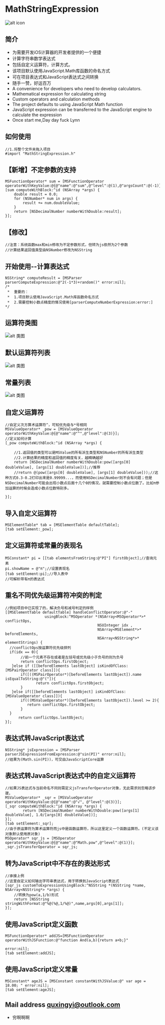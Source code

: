 # MathStringExpression

![alt icon](https://raw.githubusercontent.com/qddnovo/MathStringExpression/master/MathStringExpression/cmp.jpg)

## 简介
* 为需要开发iOS计算器的开发者提供的一个便捷
* 计算字符串数学表达式
* 包括自定义运算符，计算方式。
* 该项目默认使用JavaScript.Math库函数的命名方式
* 可在项目表达式和JavaScript表达式之间转换
* 随手一赞，好运百万
* A convenience for developers who need to develop calculators.
* Mathematical expression for calculating string
* Custom operators and calculation methods
* The project defaults to using JavaScript Math function
* JavaScript expression can be transferred to the JavaScript engine to calculate the expression
* Once start me,Day day fuck Lynn

## 如何使用
```objc
//1.将整个文件夹拖入项目
#import "MathStringExpression.h"
```
## 【新增】不定参数的支持
```objc
MSFunctionOperator* sum = [MSFunctionOperator operatorWithKeyValue:@{@"name":@"sum",@"level":@(1),@"argsCount":@(-1)}];
[sum computeWithBlock:^id (NSArray *args) {
    double result = 0.0;
    for (NSNumber* num in args) {
        result += num.doubleValue;
    }
    return [NSDecimalNumber numberWithDouble:result];
}];
```
## 【修改】
```objc
//注意：系统函数max和min修改为不定参数形式，但转为js依然为2个参数
//计算结果返回值类型由NSNumber修改为NSString
```

## 开始使用--计算表达式
```objc
NSString* computeResult = [MSParser parserComputeExpression:@"2(-1*3)+random()" error:nil];
/*
 *  重要的：
 *  1.项目默认使用JavaScript.Math库函数命名方式
 *  2.需要控制小数点精度的情况使用[parserComputeNumberExpression:error:]
*/
```
## 运算符类图
![alt 类图](https://raw.githubusercontent.com/qddnovo/MathStringExpression/master/MathStringExpression/Class.png)

## 默认运算符列表
![alt 类图](https://raw.githubusercontent.com/qddnovo/MathStringExpression/master/MathStringExpression/Operators.png)

## 常量列表
![alt 类图](https://raw.githubusercontent.com/qddnovo/MathStringExpression/master/MathStringExpression/Const.png)

## 自定义运算符
```objc
//自定义次方算术运算符^，可知优先级与*号相同
MSValueOperator* _pow = [MSValueOperator operatorWithKeyValue:@{@"name":@"^",@"level":@(3)}];
//定义如何计算
[_pow computeWithBlock:^id (NSArray *args) {

    //1.返回值的类型可以是MSValue的所有派生类型和NSNumber的所有派生类型
    //2.计算结果的精度和返回值的精度有关，越精确越好
    return [NSDecimalNumber numberWithDouble:pow([args[0] doubleValue], [args[1] doubleValue])];//推荐
    //return @(pow([args[0] doubleValue], [args[1] doubleValue]));//这种方式0.3-0.2打印出来是0.99999...，而使用NSDecimalNumber则不会有问题；但是NSDecimalNumber可能会出现小数点后面十几个0的情况，就需要控制小数点位数了。比如π参加运算的时候会造成小数点位数特别多。
    
}];
```

## 导入自定义运算符
```objc
MSElementTable* tab = [MSElementTable defaultTable];
[tab setElement:_pow];
```
## 定义运算符或常量的表现名
```objc
MSConstant* pi = [[tab elementsFromString:@"PI"] firstObject];//查询元素
pi.showName = @"π";//设置表现名
[tab setElement:pi];//导入表中
//可解析带有π的表达式
```

## 重名不同优先级运算符冲突的判定
```objc
//例如项目中已实现了的，解决负号和减号判定的样例
[[MSElementTable defaultTable] handleConflictOperator:@"-"
                  usingBlock:^MSOperator *(NSArray<MSOperator*>* conflictOps,
                                          NSUInteger idx ,
                                          NSArray<MSElement*>* beforeElements,
                                          NSArray<NSString*>* elementStrings) {
  //conflictOps按运算符优先级排列
  if(idx == 0){
       //前一个元素不存在或者是左括号或优先级小于负号的则为负号
       return conflictOps.firstObject;
   }else if ([[beforeElements lastObject] isKindOfClass:[MSPairOperator class]]){
       if([((MSPairOperator*)[beforeElements lastObject]).name isEqualToString:@"("]){
              return conflictOps.firstObject;
       }
   }else if([[beforeElements lastObject] isKindOfClass:[MSValueOperator class]]){
       if(((MSValueOperator*)[beforeElements lastObject]).level >= 2){
          return conflictOps.firstObject;
       }
  }
      return conflictOps.lastObject;
}];
```

## 表达式转JavaScript表达式
```objc
NSString* jsExpression = [MSParser parserJSExpressionFromExpression:@"sin(PI)" error:nil];
//结果为(Math.sin(PI))，可交由JavaScriptCore运算
```

## 表达式转JavaScript表达式中的自定义运算符
```objc
//如果JS表达式与当前命名不同则需定义jsTransferOperator对象，无此需求则忽略该步骤。
MSValueOperator* _sqr = [MSValueOperator operatorWithKeyValue:@{@"name":@"√", @"level":@(3)}];
[_sqr computeWithBlock:^id (NSArray *args) {
        return [NSDecimalNumber numberWithDouble:pow([args[1] doubleValue], 1.0/[args[0] doubleValue])];
}];
[tab setElement:_sqr];
//由于原运算符为算术运算符而js中是函数运算符，所以这里定义一个函数运算符。(不定义该对象默认使用原对象)
MSOperator* sqr_js = [MSOperator operatorWithKeyValue:@{@"name":@"Math.pow",@"level":@(1)}];
_sqr.jsTransferOperator = sqr_js;
```

## 转为JavaScript中不存在的表达形式
```objc
//承接上例
//这里自定义如何输出字符串表达式，用于转换到JavaScript表达式
[sqr_js customToExpressionUsingBlock:^NSString *(NSString *name, NSArray<NSString*> *args) {
    //转换为pow(a,1/b)形式
    return [NSString stringWithFormat:@"%@(%@,1/%@)",name,args[0],args[1]];
}];
```
## 使用JavaScript定义函数
```objc
MSFunctionOperator* addJS=[MSFunctionOperator operatorWithJSFunction:@"function And(a,b){return a+b;}" 
                                                                 error:nil];
[tab setElement:addJS];
```

## 使用JavaScript定义常量
```objc
MSConstant* ageJS = [MSConstant constantWithJSValue:@" var age = 18.00; " error:nil];
[tab setElement:ageJS];
```

## Mail address quxingyi@outlook.com
* 穷啊啊啊
